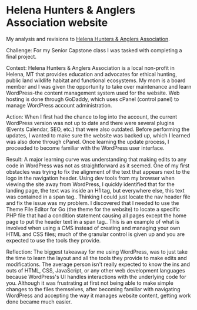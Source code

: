 # Helena Hunters & Anglers Association website

My analysis and revisions to [Helena Hunters &amp; Anglers Association](https://helenahuntersandanglers.org).

Challenge: For my Senior Capstone class I was tasked with completing a final project.

Context: Helena Hunters & Anglers Association is a local non-profit in Helena, MT that provides education and advocates for ethical hunting, public land wildlife habitat and functional ecosystems. My mom is a board member and I was given the opportunity to take over maintenance and learn WordPress-the content management system used for the website. Web hosting is done through GoDaddy, which uses cPanel (control panel) to manage WordPress account administration.

Action: When I first had the chance to log into the account, the current WordPress version was not up to date and there were several plugins (Events Calendar, SEO, etc.) that were also outdated. Before performing the updates, I wanted to make sure the website was backed up, which I learned was also done through cPanel. Once learning the update process, I proceeded to become familiar with the WordPress user interface.

Result: A major learning curve was understanding that making edits to any code in WordPress was not as straightforward as it seemed. One of my first obstacles was trying to fix the alignment of the text that appears next to the logo in the navigation header. Using dev tools from my browser when viewing the site away from WordPress, I quickly identified that for the landing page, the text was inside an H1 tag, but everywhere else, this text was contained in a span tag.. Thinking I could just locate the nav header file and fix the issue was my problem. I discovered that I needed to use the Theme File Editor for Go (the theme for the website) to locate a specific PHP file that had a condition statement causing all pages except the home page to put the header text in a span tag.. This is an example of what is involved when using a CMS instead of creating and managing your own HTML and CSS files; much of the granular control is given up and you are expected to use the tools they provide.

Reflection: The biggest takeaway for me using WordPress, was to just take the time to learn the layout and all the tools they provide to make edits and modifications. The average person isn't really expected to know the ins and outs of HTML, CSS, JavaScript, or any other web development languages because WordPress's UI handles interactions with the underlying code for you. Although it was frustrating at first not being able to make simple changes to the files themselves, after becoming familiar with navigating WordPress and accepting the way it manages website content, getting work done became much easier.
